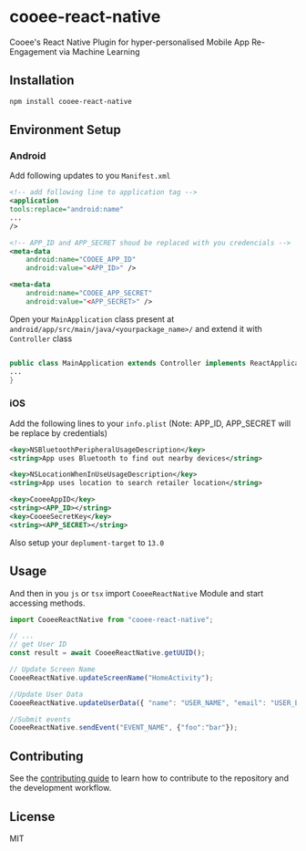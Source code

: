 # cooee-react-native

Cooee's React Native Plugin for hyper-personalised Mobile App Re-Engagement via Machine Learning

## Installation

```sh
npm install cooee-react-native
```

## Environment Setup
### Android
Add following updates to you `Manifest.xml`

```xml
<!-- add following line to application tag -->
<application 
tools:replace="android:name"
...
/>

<!-- APP_ID and APP_SECRET shoud be replaced with you credencials -->
<meta-data
    android:name="COOEE_APP_ID"
    android:value="<APP_ID>" />

<meta-data
    android:name="COOEE_APP_SECRET"
    android:value="<APP_SECRET>" />
```
Open your `MainApplication` class present at `android/app/src/main/java/<yourpackage_name>/` and extend it with `Controller` class

```java

public class MainApplication extends Controller implements ReactApplication {
...
}
```

### iOS
Add the following lines to your `info.plist` (Note: APP_ID, APP_SECRET will be replace by credentials)
```xml
<key>NSBluetoothPeripheralUsageDescription</key>
<string>App uses Bluetooth to find out nearby devices</string> 

<key>NSLocationWhenInUseUsageDescription</key>
<string>App uses location to search retailer location</string>

<key>CooeeAppID</key>
<string><APP_ID></string>
<key>CooeeSecretKey</key>
<string><APP_SECRET></string>
```

Also setup your `deplument-target` to `13.0`

## Usage

And then in you `js` or `tsx` import `CooeeReactNative` Module and start accessing methods.
```js
import CooeeReactNative from "cooee-react-native";

// ...
// get User ID
const result = await CooeeReactNative.getUUID();

// Update Screen Name
CooeeReactNative.updateScreenName("HomeActivity");

//Update User Data
CooeeReactNative.updateUserData({ "name": "USER_NAME", "email": "USER_EMAIL", "mobile": "USER_MOBILE_NO" });

//Submit events
CooeeReactNative.sendEvent("EVENT_NAME", {"foo":"bar"});
```

## Contributing

See the [contributing guide](CONTRIBUTING.md) to learn how to contribute to the repository and the development workflow.

## License

MIT
